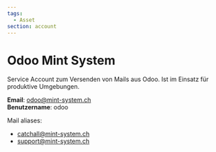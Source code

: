 ```yaml
---
tags:
  - Asset
section: account
---
```

# Odoo Mint System

Service Account zum Versenden von Mails aus Odoo. Ist im Einsatz für produktive Umgebungen.

**Email**: odoo@mint-system.ch\
**Benutzername**: odoo

Mail aliases:

* catchall@mint-system.ch
* support@mint-system.ch